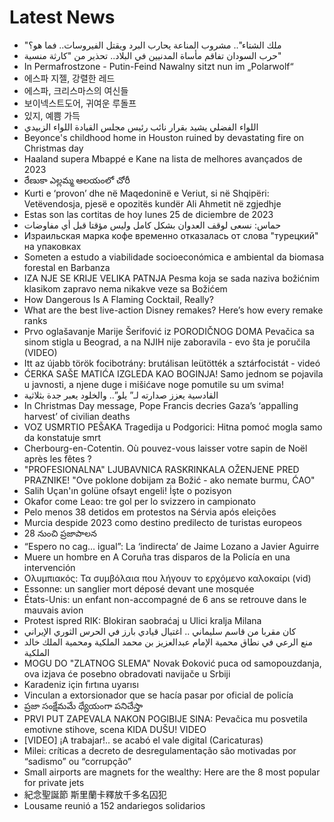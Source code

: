 # Latest News
-  "ملك الشتاء".. مشروب المناعة يحارب البرد ويقتل الفيروسات.. فما هو؟
-  حرب السودان تفاقم مأساة المدنيين في البلاد.. تحذير من "كارثة منسية"
-  In Permafrostzone - Putin-Feind Nawalny sitzt nun im „Polarwolf“
-  에스파 지젤, 강렬한 레드
-  에스파, 크리스마스의 여신들
-  보이넥스트도어, 귀여운 루돌프
-  있지, 예쁨 가득
-  اللواء الفضلي يشيد بقرار نائب رئيس مجلس القيادة اللواء الزبيدي
-  Beyonce's childhood home in Houston ruined by devastating fire on Christmas day
-  Haaland supera Mbappé e Kane na lista de melhores avançados de 2023
-  రేణుకా ఎల్లమ్మ ఆలయంలో చోరీ
-  Kurti e ‘provon’ dhe në Maqedoninë e Veriut, si në Shqipëri: Vetëvendosja, pjesë e opozitës kundër Ali Ahmetit në zgjedhje
-  Estas son las cortitas de hoy lunes 25 de diciembre de 2023
-  حماس: نسعى لوقف العدوان بشكل كامل وليس مؤقتا قبل أي مفاوضات
-  Израильская марка кофе временно отказалась от слова "турецкий" на упаковках
-  Someten a estudo a viabilidade socioeconómica e ambiental da biomasa forestal en Barbanza
-  IZA NJE SE KRIJE VELIKA PATNJA Pesma koja se sada naziva božićnim klasikom zapravo nema nikakve veze sa Božićem
-  How Dangerous Is A Flaming Cocktail, Really?
-  What are the best live-action Disney remakes? Here’s how every remake ranks
-  Prvo oglašavanje Marije Šerifović iz PORODIČNOG DOMA Pevačica sa sinom stigla u Beograd, a na NJIH nije zaboravila - evo šta je poručila (VIDEO)
-  Itt az újabb török focibotrány: brutálisan leütötték a sztárfocistát - videó
-  ĆERKA SAŠE MATIĆA IZGLEDA KAO BOGINJA! Samo jednom se pojavila u javnosti, a njene duge i mišićave noge pomutile su um svima!
-  القادسية يعزز صدارته لـ” يلو”.. والخلود يعبر جدة بثلاثية
-  In Christmas Day message, Pope Francis decries Gaza’s ‘appalling harvest’ of civilian deaths
-  VOZ USMRTIO PEŠAKA Tragedija u Podgorici: Hitna pomoć mogla samo da konstatuje smrt
-  Cherbourg-en-Cotentin. Où pouvez-vous laisser votre sapin de Noël après les fêtes ?
-  "PROFESIONALNA" LJUBAVNICA RASKRINKALA OŽENJENE PRED PRAZNIKE! "Ove poklone dobijam za Božić - ako nemate burmu, ĆAO"
-  Salih Uçan'ın golüne ofsayt engeli! İşte o pozisyon
-  Okafor come Leao: tre gol per lo svizzero in campionato
-  Pelo menos 38 detidos em protestos na Sérvia após eleições
-  Murcia despide 2023 como destino predilecto de turistas europeos
-  28 నుంచి ప్రజాపాలన
-  “Espero no cag… igual”: La ‘indirecta’ de Jaime Lozano a Javier Aguirre
-  Muere un hombre en A Coruña tras disparos de la Policía en una intervención
-  Ολυμπιακός: Τα συμβόλαια που λήγουν το ερχόμενο καλοκαίρι (vid)
-  Essonne: un sanglier mort déposé devant une mosquée
-  États-Unis: un enfant non-accompagné de 6 ans se retrouve dans le mauvais avion
-  Protest ispred RIK: Blokiran saobraćaj u Ulici kralja Milana
-  كان مقربا من قاسم سليماني .. اغتيال قيادي بارز في الحرس الثوري الإيراني
-  منع الرعي في نطاق محمية الإمام عبدالعزيز بن محمد الملكية ومحمية الملك خالد الملكية
-  MOGU DO &quot;ZLATNOG SLEMA&quot; Novak Đoković puca od samopouzdanja, ova izjava će posebno obradovati navijače u Srbiji
-  Karadeniz için fırtına uyarısı
-  Vinculan a extorsionador que se hacía pasar por oficial de policía
-  ప్రజా సంక్షేమమే ధ్యేయంగా పనిచేస్తా
-  PRVI PUT ZAPEVALA NAKON POGIBIJE SINA: Pevačica mu posvetila emotivne stihove, scena KIDA DUŠU! VIDEO
-  [VIDEO] ¡A trabajar!.. se acabó el vale digital (Caricaturas)
-  Milei: críticas a decreto de desregulamentação são motivadas por “sadismo” ou “corrupção”
-  Small airports are magnets for the wealthy: Here are the 8 most popular for private jets
-  紀念聖誕節 斯里蘭卡釋放千多名囚犯
-  Lousame reunió a 152 andariegos solidarios
